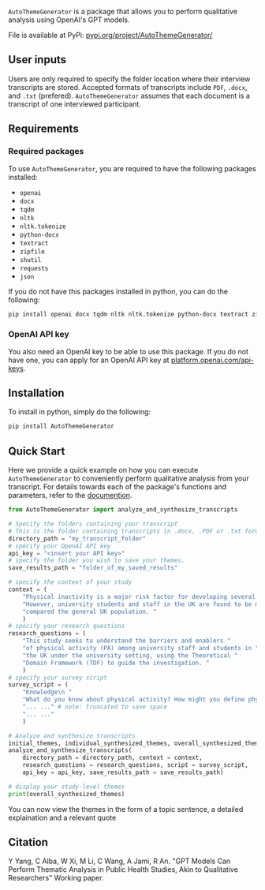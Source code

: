 `AutoThemeGenerator` is a package that allows you to perform qualitative analysis using OpenAI's GPT models.

File is available at PyPi: [pypi.org/project/AutoThemeGenerator/](https://pypi.org/project/AutoThemeGenerator/)

## User inputs
Users are only required to specify the folder location where their interview transcripts are stored. Accepted formats of transcripts include `PDF`, `.docx`, and `.txt` (prefered). `AutoThemeGenerator` assumes that each document is a transcript of one interviewed participant.

## Requirements
### Required packages
To use `AutoThemeGenerator`, you are required to have the following packages installed:  
- `openai`  
- `docx`    
- `tqdm`    
- `nltk`    
- `nltk.tokenize`    
- `python-docx`  
- `textract`  
- `zipfile`  
- `shutil`  
- `requests`  
- `json`  

If you do not have this packages installed in python, you can do the following:
```bash
pip install openai docx tqdm nltk nltk.tokenize python-docx textract zipfile shutil requests json
```
### OpenAI API key
You also need an OpenAI key to be able to use this package. If you do not have one, you can apply for an OpenAI API key at [platform.openai.com/api-keys](https://platform.openai.com/api-keys). 

## Installation
To install in python, simply do the following: 
```bash
pip install AutoThemeGenerator
```

## Quick Start
Here we provide a quick example on how you can execute `AutoThemeGenerator` to conveniently perform qualitative analysis from your transcript. For details towards each of the package's functions and parameters, refer to the [documention](documention.md). 
```python
from AutoThemeGenerator import analyze_and_synthesize_transcripts

# Specify the folders containing your transcript
# This is the folder containing transcripts in .docx, .PDF or .txt format
directory_path = "my_transcript_folder"
# specify your OpenAI API key
api_key = "<insert your API key>"
# specify the folder you wish to save your themes. 
save_results_path = "folder_of_my_saved_results"

# specify the context of your study
context = (
    "Physical inactivity is a major risk factor for developing several chronic illness. "
    "However, university students and staff in the UK are found to be more physically inactive "
    "compared the general UK population. "
    )
# specify your research questions
research_questions = (
    "This study seeks to understand the barriers and enablers "
    "of physical activity (PA) among university staff and students in "
    "the UK under the university setting, using the Theoretical "
    "Domain Framework (TDF) to guide the investigation. "
    )
# specify your survey script
survey_script = (
    "Knowledge\n "
    "What do you know about physical activity? How might you define physical activity? "
    "... ..." # note: truncated to save space
    "... ..." 
    )

# Analyze and synthesize transcripts
initial_themes, individual_synthesized_themes, overall_synthesized_themes = \
analyze_and_synthesize_transcripts(
    directory_path = directory_path, context = context,
    research_questions = research_questions, script = survey_script,
    api_key = api_key, save_results_path = save_results_path)

# display your study-level themes
print(overall_synthesized_themes)
```
You can now view the themes in the form of a topic sentence, a detailed explaination and a relevant quote

## Citation
Y Yang, C Alba, W Xi, M Li, C Wang, A Jami, R An. "GPT Models Can Perform Thematic Analysis in Public Health Studies, Akin to Qualitative Researchers" Working paper. 